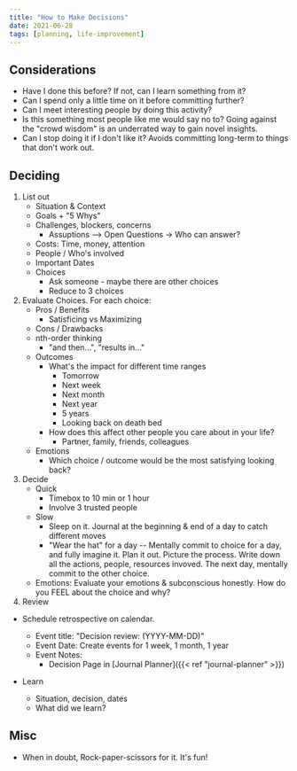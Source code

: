 ```yaml
---
title: "How to Make Decisions"
date: 2021-06-28
tags: [planning, life-improvement]
---
```


## Considerations
- Have I done this before? If not, can I learn something from it?
- Can I spend only a little time on it before committing further?
- Can I meet interesting people by doing this activity?
- Is this something most people like me would say no to? Going against the "crowd wisdom" is an underrated way to gain novel insights.
- Can I stop doing it if I don't like it? Avoids committing long-term to things that don't work out.


## Deciding 
1. List out
    - Situation & Context
    - Goals + "5 Whys"
    - Challenges, blockers, concerns
        - Assuptions --> Open Questions -> Who can answer?
    - Costs: Time, money, attention
    - People / Who's involved
    - Important Dates
    - Choices
        - Ask someone - maybe there are other choices
        - Reduce to 3 choices
2. Evaluate Choices. For each choice:
    - Pros / Benefits
        - Satisficing vs Maximizing
    - Cons / Drawbacks
    - nth-order thinking
        - "and then...", "results in..."
    - Outcomes
        - What's the impact for different time ranges
            - Tomorrow
            - Next week
            - Next month
            - Next year
            - 5 years
            - Looking back on death bed
        - How does this affect other people you care about in your life?
            - Partner, family, friends, colleagues
    - Emotions
        - Which choice / outcome would be the most satisfying looking back?
3. Decide
    - Quick
        - Timebox to 10 min or 1 hour
        - Involve 3 trusted people
    - Slow
        - Sleep on it. Journal at the beginning & end of a day to catch different moves
        - "Wear the hat" for a day -- Mentally commit to choice for a day, and fully imagine it. Plan it out. Picture the process. Write down all the actions, people, resources invoved. The next day, mentally commit to the other choice. 
    - Emotions: Evaluate your emotions & subconscious honestly. How do you FEEL about the choice and why?
4. Review
- Schedule retrospective on calendar.
    - Event title: "Decision review: <Decision> (YYYY-MM-DD)"
    - Event Date: Create events for 1 week, 1 month, 1 year
    - Event Notes: 
        - Decision Page in [Journal Planner]({{< ref "journal-planner" >}})

        
- Learn
    - Situation, decision, dates
    - What did we learn?
    

## Misc
- When in doubt, Rock-paper-scissors for it. It's fun!
    
